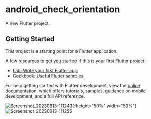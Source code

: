 # android_check_orientation

A new Flutter project.

## Getting Started

This project is a starting point for a Flutter application.

A few resources to get you started if this is your first Flutter project:

- [Lab: Write your first Flutter app](https://docs.flutter.dev/get-started/codelab)
- [Cookbook: Useful Flutter samples](https://docs.flutter.dev/cookbook)

For help getting started with Flutter development, view the
[online documentation](https://docs.flutter.dev/), which offers tutorials,
samples, guidance on mobile development, and a full API reference.

![Screenshot_20230613-111243](https://github.com/NeiHau/android_check_orientation/assets/81244642/5c1ce1df-b33f-49f3-aeab-c698917531ea){:height="50%" width="50%"}
![Screenshot_20230613-111255](https://github.com/NeiHau/android_check_orientation/assets/81244642/f667a7eb-41f4-4afe-9133-59fb9943f904)
